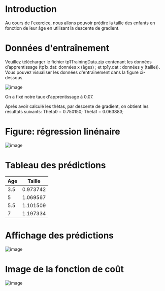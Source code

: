 # Introduction

Au cours de l'exercice, nous allons pouvoir prédire la taille des enfants en fonction de leur âge en utilisant la descente de gradient.

# Données d'entraînement
Veuillez télécharger  le fichier tp1TrainingData.zip contenant les données d’apprentissage (tp1x.dat: données x (âges) ; et tp1y.dat : données y (taille)).
Vous pouvez visualiser les données d'entraînement dans la figure ci-dessous.


![image](https://user-images.githubusercontent.com/26171556/36229694-7a82ac52-11ae-11e8-93a2-e1a0bda6d850.png)

On a fixé notre taux d'apprentissage à 0.07.

Après avoir calculé les thétas, par descente de gradient, on obtient les résultats suivants:
Theta0 = 0.750150;
Theta1 =  0.063883;

# Figure: régression linénaire

![image](https://user-images.githubusercontent.com/26171556/36230224-19ea9c04-11b0-11e8-887a-ad3f80537328.png)

# Tableau des prédictions


Age | Taille
-- | --
3.5 | 0.973742
5 | 1.069567
5.5 | 1.101509
7 | 1.197334

# Affichage des prédictions

![image](https://user-images.githubusercontent.com/26171556/36230375-a64b44be-11b0-11e8-9818-ae3565b26f01.png)

# Image de la fonction de coût

![image](https://user-images.githubusercontent.com/26171556/36230435-ccb892b4-11b0-11e8-9fbf-269c59517730.png)

